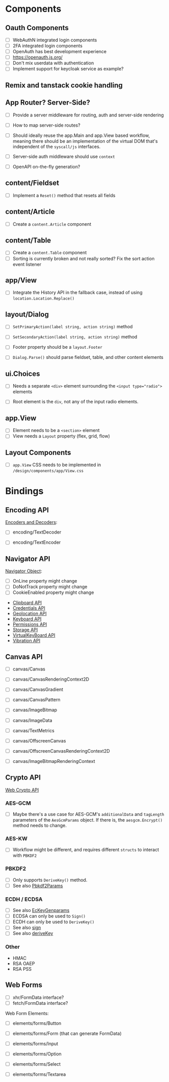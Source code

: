 
# Components

## Oauth Components

- [ ] WebAuthN integrated login components
- [ ] 2FA integrated login components
- [ ] OpenAuth has best development experience
- [ ] https://openauth.js.org/
- [ ] Don't mix userdata with authentication
- [ ] Implement support for keycloak service as example?

## Remix and tanstack cookie handling

## App Router? Server-Side?

- [ ] Provide a server middleware for routing, auth and server-side rendering
- [ ] How to map server-side routes?
- [ ] Should ideally reuse the app.Main and app.View based workflow, meaning
      there should be an implementation of the virtual DOM that's independent of
      the `syscall/js` interfaces.
- [ ] Server-side auth middleware should use `context`

- [ ] OpenAPI on-the-fly generation?

## content/Fieldset

- [ ] Implement a `Reset()` method that resets all fields

## content/Article

- [ ] Create a `content.Article` component

## content/Table

- [ ] Create a `content.Table` component
- [ ] Sorting is currently broken and not really sorted? Fix the sort action event listener

## app/View

- [ ] Integrate the History API in the fallback case, instead of using `location.Location.Replace()`

## layout/Dialog

- [ ] `SetPrimaryAction(label string, action string)` method
- [ ] `SetSecondaryAction(label string, action string)` method
- [ ] Footer property should be a `layout.Footer`

- [ ] `Dialog.Parse()` should parse fieldset, table, and other content elements

## ui.Choices

- [ ] Needs a separate `<div>` element surrounding the `<input type="radio">` elements
- [ ] Root element is the `div`, not any of the input radio elements.


## app.View

- [ ] Element needs to be a `<section>` element
- [ ] View needs a `Layout` property (flex, grid, flow)

## Layout Components

- [ ] `app.View` CSS needs to be implemented in `/design/components/app/View.css`

# Bindings

## Encoding API

[Encoders and Decoders](https://encoding.spec.whatwg.org/#encoders-and-decoders):

- [ ] encoding/TextDecoder
- [ ] encoding/TextEncoder


## Navigator API

[Navigator Object](https://html.spec.whatwg.org/multipage/system-state.html#the-navigator-object):

- [ ] OnLine property might change
- [ ] DoNotTrack property might change
- [ ] CookieEnabled property might change

- [Clipboard API](https://developer.mozilla.org/en-US/docs/Web/API/Navigator/clipboard)
- [Credentials API](https://developer.mozilla.org/en-US/docs/Web/API/Navigator/credentials)
- [Geolocation API](https://developer.mozilla.org/en-US/docs/Web/API/Navigator/geolocation)
- [Keyboard API](https://developer.mozilla.org/en-US/docs/Web/API/Navigator/keyboard)
- [Permissions API](https://developer.mozilla.org/en-US/docs/Web/API/Navigator/permissions)
- [Storage API](https://developer.mozilla.org/en-US/docs/Web/API/Navigator/storage)
- [VirtualKeyBoard API](https://developer.mozilla.org/en-US/docs/Web/API/Navigator/virtualKeyboard)
- [Vibration API](https://developer.mozilla.org/en-US/docs/Web/API/Navigator/vibrate)


## Canvas API

- [ ] canvas/Canvas
- [ ] canvas/CanvasRenderingContext2D
- [ ] canvas/CanvasGradient
- [ ] canvas/CanvasPattern
- [ ] canvas/ImageBitmap
- [ ] canvas/ImageData
- [ ] canvas/TextMetrics
- [ ] canvas/OffscreenCanvas
- [ ] canvas/OffscreenCanvasRenderingContext2D
- [ ] canvas/ImageBitmapRenderingContext


## Crypto API

[Web Crypto API](https://developer.mozilla.org/en-US/docs/Web/API/Web_Crypto_API)

### AES-GCM

- [ ] Maybe there's a use case for AES-GCM's `additionalData` and `tagLength` parameters of
      the `AesGcmParams` object. If there is, the `aesgcm.Encrypt()` method needs to change.

### AES-KW

- [ ] Workflow might be different, and requires different `structs` to interact with `PBKDF2`

### PBKDF2

- [ ] Only supports `DeriveKey()` method.
- [ ] See also [Pbkdf2Params](https://developer.mozilla.org/en-US/docs/Web/API/Pbkdf2Params)

### ECDH / ECDSA

- [ ] See also [EcKeyGenparams](https://developer.mozilla.org/en-US/docs/Web/API/EcKeyGenParams)
- [ ] ECDSA can only be used to `Sign()`
- [ ] ECDH can only be used to `DeriveKey()`
- [ ] See also [sign](https://developer.mozilla.org/en-US/docs/Web/API/SubtleCrypto/sign)
- [ ] See also [deriveKey](https://developer.mozilla.org/en-US/docs/Web/API/SubtleCrypto/deriveKey)

### Other

- HMAC
- RSA OAEP
- RSA PSS


## Web Forms

- [ ] xhr/FormData interface?
- [ ] fetch/FormData interface?

Web Form Elements:

- [ ] elements/forms/Button
- [ ] elements/forms/Form (that can generate FormData)
- [ ] elements/forms/Input
- [ ] elements/forms/Option
- [ ] elements/forms/Select
- [ ] elements/forms/Textarea

